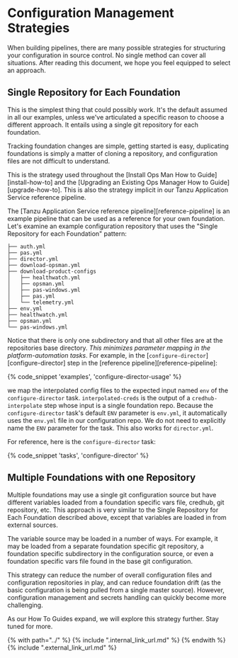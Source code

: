 # Configuration Management Strategies

When building pipelines,
there are many possible strategies
for structuring your configuration in source control.
No single method can cover all situations.
After reading this document,
we hope you feel equipped to select an approach.

## Single Repository for Each Foundation

This is the simplest thing that could possibly work.
It's the default assumed in all our examples,
unless we've articulated a specific reason to choose a different approach.
It entails using a single git repository for each foundation.

Tracking foundation changes are simple,
getting started is easy,
duplicating foundations is simply a matter of cloning a repository,
and configuration files are not difficult to understand.

This is the strategy used throughout the
[Install Ops Man How to Guide][install-how-to] and the
[Upgrading an Existing Ops Manager How to Guide][upgrade-how-to].
This is also the strategy implicit
in our Tanzu Application Service reference pipeline.

The [Tanzu Application Service reference pipeline][reference-pipeline]
is an example pipeline that can be used
as a reference for your own foundation.
Let's examine an example configuration repository
that uses the "Single Repository for each Foundation" pattern:

```
├── auth.yml
├── pas.yml
├── director.yml
├── download-opsman.yml
├── download-product-configs
│   ├── healthwatch.yml
│   ├── opsman.yml
│   ├── pas-windows.yml
│   ├── pas.yml
│   └── telemetry.yml
├── env.yml
├── healthwatch.yml
├── opsman.yml
└── pas-windows.yml
```

Notice that there is only one subdirectory
and that all other files are at the repositories base directory.
_This minimizes parameter mapping in the platform-automation tasks_.
For example, in the [`configure-director`][configure-director]
step in the [reference pipeline][reference-pipeline]: 

{% code_snippet 'examples', 'configure-director-usage' %}

we map the interpolated config files 
to the expected input named `env` of the `configure-director` task.
`interpolated-creds` is the output of a `credhub-interpolate` step
whose input is a single foundation repo.
Because the `configure-director` task's default `ENV` parameter is `env.yml`,
it automatically uses the `env.yml` file in our configuration repo. 
We do not need to explicitly name the `ENV` parameter for the task.
This also works for `director.yml`.

For reference, here is the `configure-director` task:

{% code_snippet 'tasks', 'configure-director' %}

## Multiple Foundations with one Repository

Multiple foundations may use a single git configuration source
but have different variables loaded 
from a foundation specific vars file, credhub, git repository, etc. 
This approach is very similar to the Single Repository for Each Foundation
described above,
except that variables are loaded in from external sources.

The variable source may be loaded in a number of ways. For example,
it may be loaded from a separate foundation specific git repository,
a foundation specific subdirectory in the configuration source, 
or even a foundation specific vars file found in the base git configuration.

This strategy can reduce the number of overall configuration files
and configuration repositories in play,
and can reduce foundation drift (as the basic configuration is being pulled 
from a single master source).
However,
configuration management and secrets handling
can quickly become more challenging.

As our How To Guides expand,
we will explore this strategy further.
Stay tuned for more.

{% with path="../" %}
    {% include ".internal_link_url.md" %}
{% endwith %}
{% include ".external_link_url.md" %}